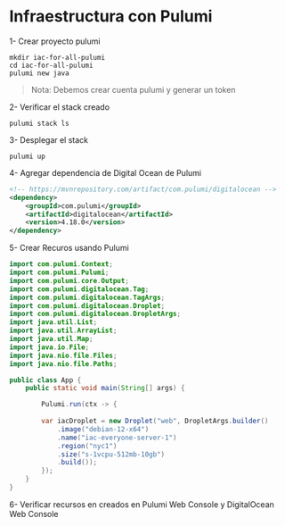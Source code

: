 # Infraestructura con Pulumi

1- Crear proyecto pulumi
```shell
mkdir iac-for-all-pulumi
cd iac-for-all-pulumi
pulumi new java
```
> Nota: Debemos crear cuenta pulumi y generar un token

2- Verificar el stack creado
```shell
pulumi stack ls
```

3- Desplegar el stack
```shell
pulumi up
```

4- Agregar dependencia de Digital Ocean de Pulumi
```xml
<!-- https://mvnrepository.com/artifact/com.pulumi/digitalocean -->
<dependency>
    <groupId>com.pulumi</groupId>
    <artifactId>digitalocean</artifactId>
    <version>4.18.0</version>
</dependency>
```

5- Crear Recuros usando Pulumi 

```java
import com.pulumi.Context;
import com.pulumi.Pulumi;
import com.pulumi.core.Output;
import com.pulumi.digitalocean.Tag;
import com.pulumi.digitalocean.TagArgs;
import com.pulumi.digitalocean.Droplet;
import com.pulumi.digitalocean.DropletArgs;
import java.util.List;
import java.util.ArrayList;
import java.util.Map;
import java.io.File;
import java.nio.file.Files;
import java.nio.file.Paths;

public class App {
    public static void main(String[] args) {

        Pulumi.run(ctx -> {
       
        var iacDroplet = new Droplet("web", DropletArgs.builder()
            .image("debian-12-x64")
            .name("iac-everyone-server-1")
            .region("nyc1")
            .size("s-1vcpu-512mb-10gb")
            .build());
        });
    }
}
```

6- Verificar recursos en creados en Pulumi Web Console y DigitalOcean Web Console